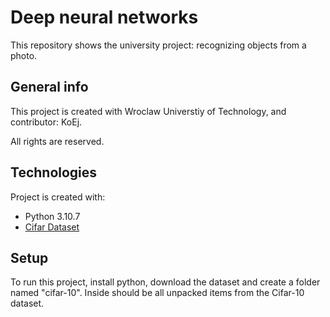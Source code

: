 # Deep neural networks
This repository shows the university project: recognizing objects from a photo.

## General info
This project is created with Wroclaw Universtiy of Technology, and contributor: KoEj.

All rights are reserved.
	
## Technologies
Project is created with:
* Python 3.10.7
* [Cifar Dataset](http://www.cs.toronto.edu/~kriz/cifar.html)
	
## Setup
To run this project, install python, download the dataset and create a folder named "cifar-10". Inside should be all unpacked items from the Cifar-10 dataset.

